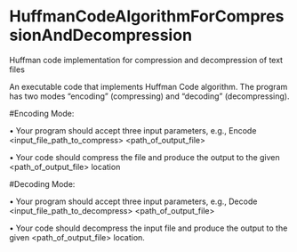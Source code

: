 # HuffmanCodeAlgorithmForCompressionAndDecompression
Huffman code implementation for compression and decompression of text files

An executable code that implements Huffman Code algorithm. 
The program has two modes “encoding” (compressing) and
“decoding” (decompressing). 



#Encoding Mode:

• Your program should accept three input parameters, e.g.,
 <YourProgramName> Encode <input_file_path_to_compress> <path_of_output_file>
 
• Your code should compress the file and produce the output to the given
<path_of_output_file> location 

#Decoding Mode:

• Your program should accept three input parameters, e.g.,
 <YourProgramName> Decode <input_file_path_to_decompress> <path_of_output_file>
 
• Your code should decompress the input file and produce the output to the given
<path_of_output_file> location. 
